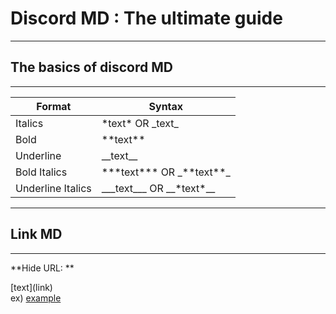 # Discord MD : The ultimate guide
<hr>
<h2>The basics of discord MD</h2>
<hr>

| Format | Syntax |
--- | ---
| Italics | *text\* OR _text\_ |
| Bold | **text\*\* |
| Underline | __text\_\_ |
| Bold Italics | ***text\*\*\* OR _\*\*text\*\*\_ |
| Underline Italics | ___text\_\_\_ OR __*text\*\_\_ |

<hr>
<h2>Link MD</h2>
<hr>
  
**Hide URL: **

\[text]\(link)  
ex) [example](example.com)
